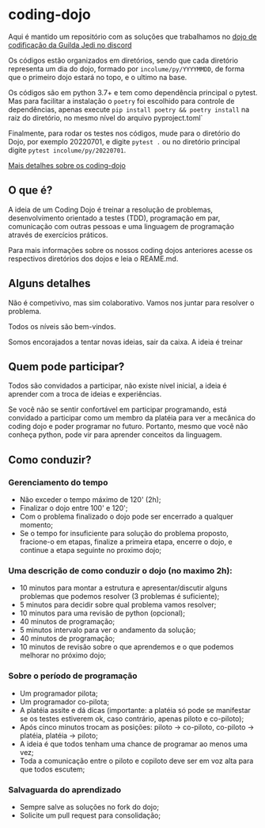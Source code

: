 # coding-dojo

Aqui é mantido um repositório com as soluções que trabalhamos no [dojo de codificação da Guilda Jedi no discord](https://discord.gg/qA8CBQHSbK)


Os códigos estão organizados em diretórios, sendo que cada diretório representa um dia do dojo, formado por `incolume/py/YYYYMMDD`, de forma que o primeiro dojo estará no topo, e o ultimo na base.

Os códigos são em python 3.7+ e tem como dependência principal o pytest. Mas para facilitar a instalação o `poetry` foi escolhido para controle de dependências, apenas execute `pip install poetry && poetry install` na raiz do diretório, no mesmo nível do arquivo pyproject.toml`

Finalmente, para rodar os testes nos códigos, mude para o diretório do Dojo, por exemplo 20220701, e digite `pytest .` ou no diretório principal digite `pytest incolume/py/20220701`.

[Mais detalhes sobre os coding-dojo](/docs/)

## O que é?

A ideia de um Coding Dojo é treinar a resolução de problemas, desenvolvimento orientado a testes (TDD), programação em par, comunicação com outras pessoas e uma linguagem de programação através de exercícios práticos.

Para mais informações sobre os nossos coding dojos anteriores acesse os respectivos diretórios dos dojos e leia o REAME.md.

## Alguns detalhes

Não é competivivo, mas sim colaborativo. Vamos nos juntar para resolver o problema.

Todos os níveis são bem-vindos.

Somos encorajados a tentar novas ideias, sair da caixa. A ideia é treinar

## Quem pode participar?

Todos são convidados a participar, não existe nível inicial, a ideia é aprender com a troca de ideias e experiências.

Se você não se sentir confortável em participar programando, está convidado a participar como um membro da platéia para ver a mecânica do coding dojo e poder programar no futuro. Portanto, mesmo que você não conheça python, pode vir para aprender conceitos da linguagem.

## Como conduzir?

### Gerenciamento do tempo

- Não exceder o tempo máximo de 120' (2h);
- Finalizar o dojo entre 100' e 120';
- Com o problema finalizado o dojo pode ser encerrado a qualquer momento;
- Se o tempo for insuficiente para solução do problema proposto, fracione-o em etapas,
finalize a primeira etapa, encerre o dojo, e continue a etapa seguinte no proximo dojo;

### Uma descrição de como conduzir o dojo (no maximo 2h):

- 10 minutos para montar a estrutura e apresentar/discutir alguns problemas que podemos resolver (3 problemas é suficiente);
- 5 minutos para decidir sobre qual problema vamos resolver;
- 10 minutos para uma revisão de python (opcional);
- 40 minutos de programação;
- 5 minutos intervalo para ver o andamento da solução;
- 40 minutos de programação;
- 10 minutos de revisão sobre o que aprendemos e o que podemos melhorar no próximo dojo;

### Sobre o período de programação

- Um programador pilota;
- Um programador co-pilota;
- A platéia assite e dá dicas (importante: a platéia só pode se manifestar se os testes estiverem ok, caso contrário, apenas piloto e co-piloto);
- Após cinco minutos trocam as posições: piloto -> co-piloto, co-piloto -> platéia, platéia -> piloto;
- A ideia é que todos tenham uma chance de programar ao menos uma vez;
- Toda a comunicação entre o piloto e copiloto deve ser em voz alta para que todos escutem;

### Salvaguarda do aprendizado

- Sempre salve as soluções no fork do dojo;
- Solicite um pull request para consolidação;

